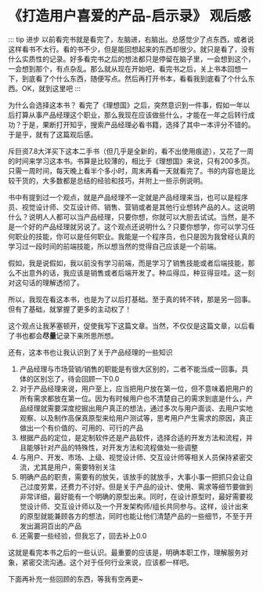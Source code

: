# 《打造用户喜爱的产品-启示录》 观后感

::: tip 进步
以前看完书就是看完了，左脑进，右脑出。总感觉少了点东西，或者说这样看书不太行。看的书不少，但是能回想起来的东西却很少。就只是看了，没有什么实质性的记录。好多看完书之后的想法都只是停留在脑子里，一会想到这个，一会想到那个，有点杂乱。那么就从现在开始吧，看完书之后，关上书本回想一下，到底看了个什么东西，随便写点。然后再打开书本，看看我到底看了个什么东西。OK，就到这里吧
:::

 为什么会选择这本书？ 看完了《理想国》之后，突然意识到一件事，假如一年以后打算从事产品经理这个职业，那么我现在应该做些什么，才能在一年之后转行成功？于是，果断打开知乎，搜索产品经理必看书籍，选择了其中一本评分不错的。于是乎，就有了这篇观后感。

 斥巨资7.8大洋买下这本二手书（但几乎是全新的，看不出使用痕迹），又花了一周的时间来学习这本书。书算是比较薄的，相比于《理想国》来说，只有200多页。只需一周时间，每天晚上看半个多小时，周末再看一天就看完了。书的内容也是比较干货的，大多数都是总结的经验和技巧，并附上一些示例说明。

 书中有提到过一个观点，就是产品经理不一定就是产品经理来当，也可以是程序员、视觉设计师、交互设计师、销售、营销或者是其他行业想转产品的人。这说明什么？说明人人都可以当产品经理，只要你想，你就可以大胆去试试。当然，是不是一个好的产品经理就另说了。这个观点还说明什么？只要你想学，你可以学习任何职业的技能，你可以是任何职业。我能是一个程序员，也只是因为我曾经认真的学习过一段时间的前端技能，所以想当然的觉得自己应该是一个前端。

 假如，我是说假如，我以前没有学习前端，而是学习了销售技能或者后端技能，那么不出意外的话，我应该是销售或者后端开发了。种瓜得瓜，种豆得豆哇。这一刻对这句话的理解透彻了。

 所以，我现在看这本书，也是为了以后打基础。至于真的转不转，那是另一回事。但有了基础，就掌握了更多的主动权了！

这个观点让我茅塞顿开，促使我写下这篇文章。当然，不仅仅是这篇文章，以后看了书也都会**尽量**记录下来所思所想。

还有，这本书也让我认识到了关于产品经理的一些知识
1. 产品经理与市场营销/销售的职能是有很大区别的，二者不能当成一回事。具体的区别忘了，待会回顾一下0.0
2. 对于产品经理来说，用户至上，应当把用户放在第一位，但不意味着把用户的所有需求都放在第一位。因为有时候用户也不清楚自己的需求到底是什么，产品经理就需要深度挖掘出用户真正的想法，通过多次与用户面谈、去用户实地观察、以及制作高保真原型来给用户测试等，思考用户产生需求的原因，真正做出一个有价值的、可用的、可行的产品
3. 根据产品的定位，是定制软件还是产品软件，选择合适的开发方法和流程，并且能够针对产品的特殊性，对开发方法和流程做处一些调整
4. 与用户、开发、市场、上级、视觉设计师、交互设计师等相关人员保持紧密交流，尤其是用户，需要特别关注
5. 明确产品的职责，需要有的放矢，该放手的就放手，大事小事一把抓只会让自己过度劳累，还费力不讨好。但是关于产品的设计、使用、需求等细节要做到非常详细，最好能有一个明确的原型出来。同时，在设计原型时，最好需要视觉设计师、交互设计师以及一个开发架构师/组长共同参与。这样，设计出来的原型就能兼顾各方的想法，同时也能让他们清楚产品的一些细节，不至于开发出漏洞百出的产品
6. 还需要一些经验，但我忘了，回去补上0.0

这就是看完本书之后的一些认识。最重要的应该是，明确本职工作，理解服务对象，紧密交流沟通。这个对于任何行业来说，应该都一样吧。

下面再补充一些回顾的东西，等我有空再更~

 
